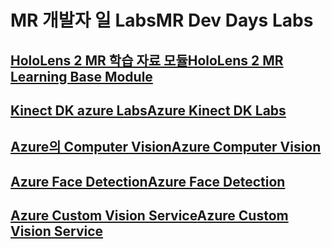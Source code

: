 # <a name="mr-dev-days-labs"></a><span data-ttu-id="a2944-101">MR 개발자 일 Labs</span><span class="sxs-lookup"><span data-stu-id="a2944-101">MR Dev Days Labs</span></span>

## <a name="hololens-2-mr-learning-base-modulehttpsdocsmicrosoftcomen-uswindowsmixed-realitymrlearning-base-ch1"></a>[<span data-ttu-id="a2944-102">HoloLens 2 MR 학습 자료 모듈</span><span class="sxs-lookup"><span data-stu-id="a2944-102">HoloLens 2 MR Learning Base Module</span></span>](https://docs.microsoft.com/en-us/windows/mixed-reality/mrlearning-base-ch1)
## <a name="azure-kinect-dk-labshttpsgithubcommicrosoftdocsmixed-realitytreedevdaysmixed-reality-docslabssetupmd"></a>[<span data-ttu-id="a2944-103">Kinect DK azure Labs</span><span class="sxs-lookup"><span data-stu-id="a2944-103">Azure Kinect DK Labs</span></span>](https://github.com/MicrosoftDocs/mixed-reality/tree/DevDays/mixed-reality-docs/Labs/Setup.md)
## <a name="azure-computer-visionhttpsdocsmicrosoftcomen-usazurecognitive-servicescomputer-visionvision-api-how-to-topicshowtocallvisionapi"></a>[<span data-ttu-id="a2944-104">Azure의 Computer Vision</span><span class="sxs-lookup"><span data-stu-id="a2944-104">Azure Computer Vision</span></span>](https://docs.microsoft.com/en-us/azure/cognitive-services/computer-vision/vision-api-how-to-topics/howtocallvisionapi)
## <a name="azure-face-detectionhttpsdocsmicrosoftcomen-usazurecognitive-servicesfaceface-api-how-to-topicshowtoidentifyfacesinimage"></a>[<span data-ttu-id="a2944-105">Azure Face Detection</span><span class="sxs-lookup"><span data-stu-id="a2944-105">Azure Face Detection</span></span>](https://docs.microsoft.com/en-us/azure/cognitive-services/face/face-api-how-to-topics/howtoidentifyfacesinimage)
## <a name="azure-custom-vision-servicehttpsdocsmicrosoftcomen-usazurecognitive-servicescustom-vision-servicegetting-started-build-a-classifier"></a>[<span data-ttu-id="a2944-106">Azure Custom Vision Service</span><span class="sxs-lookup"><span data-stu-id="a2944-106">Azure Custom Vision Service</span></span>](https://docs.microsoft.com/en-us/azure/cognitive-services/custom-vision-service/getting-started-build-a-classifier)

